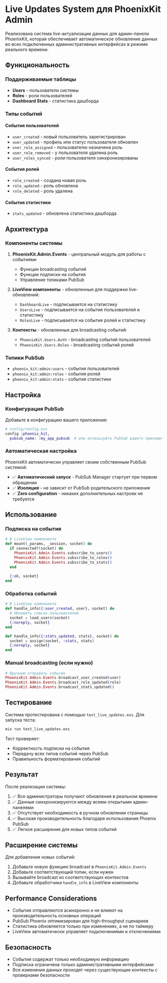 # Live Updates System для PhoenixKit Admin

Реализована система live-актуализации данных для админ-панели PhoenixKit, которая обеспечивает автоматическое обновление данных во всех подключенных административных интерфейсах в режиме реального времени.

## Функциональность

### Поддерживаемые таблицы
- **Users** - пользователи системы
- **Roles** - роли пользователей  
- **Dashboard Stats** - статистика дашборда

### Типы событий

#### События пользователей
- `user_created` - новый пользователь зарегистрирован
- `user_updated` - профиль или статус пользователя обновлен
- `user_role_assigned` - пользователю назначена роль
- `user_role_removed` - у пользователя удалена роль
- `user_roles_synced` - роли пользователя синхронизированы

#### События ролей
- `role_created` - создана новая роль
- `role_updated` - роль обновлена
- `role_deleted` - роль удалена

#### События статистики
- `stats_updated` - обновлена статистика дашборда

## Архитектура

### Компоненты системы

1. **PhoenixKit.Admin.Events** - центральный модуль для работы с событиями
   - Функции broadcasting событий
   - Функции подписки на события
   - Управление топиками PubSub

2. **LiveView компоненты** - обновленные для поддержки live-обновлений:
   - `DashboardLive` - подписывается на статистику
   - `UsersLive` - подписывается на события пользователей и статистику
   - `RolesLive` - подписывается на события ролей и статистику

3. **Контексты** - обновленные для broadcasting событий:
   - `PhoenixKit.Users.Auth` - broadcasting событий пользователей
   - `PhoenixKit.Users.Roles` - broadcasting событий ролей

### Топики PubSub
- `phoenix_kit:admin:users` - события пользователей
- `phoenix_kit:admin:roles` - события ролей
- `phoenix_kit:admin:stats` - события статистики

## Настройка

### Конфигурация PubSub

Добавьте в конфигурацию вашего приложения:

```elixir
# config/config.exs
config :phoenix_kit,
  pubsub_name: :my_app_pubsub  # или используйте PubSub вашего приложения
```

### Автоматическая настройка

PhoenixKit автоматически управляет своим собственным PubSub системой:

- ✅ **Автоматический запуск** - PubSub Manager стартует при первом обращении
- ✅ **Изоляция** - не зависит от PubSub родительского приложения
- ✅ **Zero configuration** - никаких дополнительных настроек не требуется

## Использование

### Подписка на события

```elixir
# В LiveView компоненте
def mount(_params, _session, socket) do
  if connected?(socket) do
    PhoenixKit.Admin.Events.subscribe_to_users()
    PhoenixKit.Admin.Events.subscribe_to_roles()
    PhoenixKit.Admin.Events.subscribe_to_stats()
  end
  
  {:ok, socket}
end
```

### Обработка событий

```elixir
# В LiveView компоненте
def handle_info({:user_created, user}, socket) do
  # Обновить список пользователей
  socket = load_users(socket)
  {:noreply, socket}
end

def handle_info({:stats_updated, stats}, socket) do
  socket = assign(socket, :stats, stats)
  {:noreply, socket}
end
```

### Manual broadcasting (если нужно)

```elixir
# Вручную отправить событие
PhoenixKit.Admin.Events.broadcast_user_created(user)
PhoenixKit.Admin.Events.broadcast_role_updated(role)
PhoenixKit.Admin.Events.broadcast_stats_updated()
```

## Тестирование

Система протестирована с помощью `test_live_updates.exs`. Для запуска теста:

```bash
mix run test_live_updates.exs
```

Тест проверяет:
- Корректность подписки на события
- Передачу всех типов событий через PubSub
- Правильность форматирования событий

## Результат

После реализации системы:

1. ✅ Все администраторы получают обновления в реальном времени
2. ✅ Данные синхронизируются между всеми открытыми админ-панелями
3. ✅ Отсутствует необходимость в ручном обновлении страницы
4. ✅ Высокая производительность благодаря использования Phoenix PubSub
5. ✅ Легкое расширение для новых типов событий

## Расширение системы

Для добавления новых событий:

1. Добавьте новую функцию broadcast в `PhoenixKit.Admin.Events`
2. Добавьте соответствующий топик, если нужен
3. Вызывайте broadcast из соответствующих контекстов
4. Добавьте обработчики `handle_info` в LiveView компоненты

## Performance Considerations

- События отправляются асинхронно и не влияют на производительность основных операций
- PubSub Phoenix оптимизирован для high-throughput сценариев
- Статистика обновляется только при изменениях, а не по таймеру
- LiveView автоматически управляет подключениями и отключениями

## Безопасность

- События содержат только необходимую информацию
- Подписка ограничена только административными интерфейсами
- Все изменения данных проходят через существующие контексты с проверками безопасности